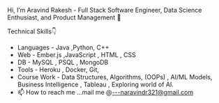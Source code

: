 Hi, I’m Aravind Rakesh - Full Stack Software Engineer, Data Science Enthusiast, and Product Management 👋 

Technical Skills👇

- Languages - Java ,Python, C++ 
- Web - Ember.js ,JavaScript , HTML , CSS
- DB - MySQL , PSQL , MongoDB
- Tools - Heroku , Docker, Git, 
- Course Work - Data Structures, Algorithms, (OOPs) , AI/ML Models, Business Intelligence , Tableau , Exploring world of AI.
- 📫 How to reach me ...mail me @---naravindr321@gmail.com

<!---
NARAVINDR321/NARAVINDR321 is a ✨ special ✨ repository because its `README.md` (this file) appears on your GitHub profile.
You can click the Preview link to take a look at your changes.
--->
